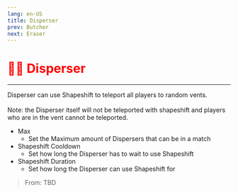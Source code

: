 ```yaml
---
lang: en-US
title: Disperser
prev: Butcher
next: Eraser
---
```


# <font color=red>🙅‍♂️ <b>Disperser</b></font> <Badge text="Impostor" type="tip" vertical="middle"/>
---

Disperser can use Shapeshift to teleport all players to random vents.<br><br>
Note: the Disperser itself will not be teleported with shapeshift and players who are in the vent cannot be teleported.
* Max
  * Set the Maximum amount of Dispersers that can be in a match
* Shapeshift Cooldown
  * Set how long the Disperser has to wait to use Shapeshift
* Shapeshift Duration
  * Set how long the Disperser can use Shapeshift for

> From: TBD